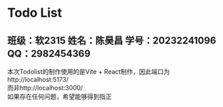 # Todo List
## 班级：软2315 姓名：陈昊昌 学号：20232241096 QQ：2982454369

本次Todolist的制作使用的是Vite + React制作，因此端口为http://localhost:5173/  
而非http://localhost:3000/  
如果存在任何问题，希望能够得到指正